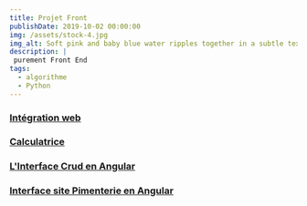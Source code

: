 ```yaml
---
title: Projet Front
publishDate: 2019-10-02 00:00:00
img: /assets/stock-4.jpg
img_alt: Soft pink and baby blue water ripples together in a subtle texture.
description: |
 purement Front End
tags:
  - algorithme
  - Python
---
```

### <a href="https://integration-web-html-css.vercel.app/">Intégration web</a>
### <a href="https://guylain237.github.io/calculatrice_html/">Calculatrice</a>

### <a href="https://angular-curd-front.vercel.app/">L'Interface Crud en Angular</a>

### <a href="https://angular-pimenterie-front.vercel.app/piment-index">Interface site Pimenterie en Angular</a>




